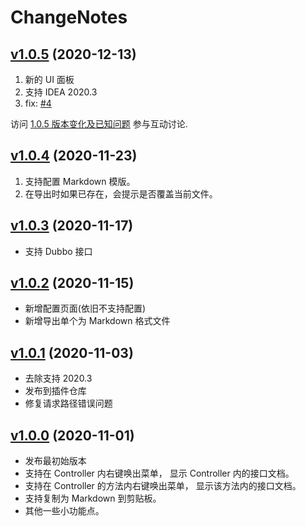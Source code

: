# ChangeNotes

## [v1.0.5](https://github.com/liuzhihang/doc-view/releases/tag/v1.0.5) (2020-12-13)

1. 新的 UI 面板
2. 支持 IDEA 2020.3
3. fix: <a href="https://github.com/liuzhihang/doc-view/issues/4">#4</a>

访问 [1.0.5 版本变化及已知问题](https://github.com/liuzhihang/doc-view/discussions/10) 参与互动讨论.

## [v1.0.4](https://github.com/liuzhihang/doc-view/releases/tag/v1.0.4) (2020-11-23)

1. 支持配置 Markdown 模版。
2. 在导出时如果已存在，会提示是否覆盖当前文件。

## [v1.0.3](https://github.com/liuzhihang/doc-view/releases/tag/v1.0.3) (2020-11-17)

- 支持 Dubbo 接口

## [v1.0.2](https://github.com/liuzhihang/doc-view/releases/tag/v1.0.2) (2020-11-15)

- 新增配置页面(依旧不支持配置)
- 新增导出单个为 Markdown 格式文件


## [v1.0.1](https://github.com/liuzhihang/doc-view/releases/tag/v1.0.1) (2020-11-03)

- 去除支持 2020.3
- 发布到插件仓库
- 修复请求路径错误问题


## [v1.0.0](https://github.com/liuzhihang/doc-view/releases/tag/v1.0.0) (2020-11-01)

- 发布最初始版本
- 支持在 Controller 内右键唤出菜单， 显示 Controller 内的接口文档。
- 支持在 Controller 的方法内右键唤出菜单， 显示该方法内的接口文档。
- 支持复制为 Markdown 到剪贴板。
- 其他一些小功能点。
